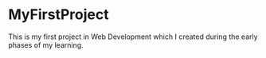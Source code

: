 # MyFirstProject
This is my first project in Web Development which I created during the early phases of my learning.

